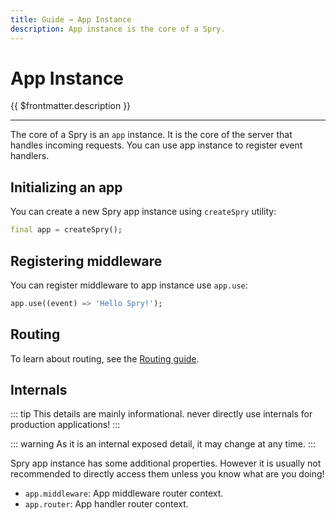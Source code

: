```yaml
---
title: Guide → App Instance
description: App instance is the core of a Spry.
---
```


# App Instance

{{ $frontmatter.description }}

---

The core of a Spry is an `app` instance. It is the core of the server that handles incoming requests. You can use app instance to register event handlers.

## Initializing an app

You can create a new Spry app instance using `createSpry` utility:

```dart
final app = createSpry();
```

## Registering middleware

You can register middleware to app instance use `app.use`:

```dart
app.use((event) => 'Hello Spry!');
```

## Routing

To learn about routing, see the [Routing guide](/guide/routing).

## Internals

::: tip
This details are mainly informational. never directly use internals for production applications!
:::

::: warning
As it is an internal exposed detail, it may change at any time.
:::

Spry app instance has some additional properties. However it is usually not recommended to directly access them unless you know what are you doing!

* `app.middleware`: App middleware router context.
* `app.router`: App handler router context.
